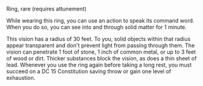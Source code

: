 Ring, rare (requires attunement) 

While wearing this ring, you can use an action to speak its command word. When you do so, you can see into and through solid matter for 1 minute. 

This vision has a radius of 30 feet. To you, solid objects within that radius appear transparent and don't prevent light from passing through them. The vision can penetrate 1 foot of stone, 1 inch of common metal, or up to 3 feet of wood or dirt. Thicker substances block the vision, as does a thin sheet of lead. Whenever you use the ring again before taking a long rest, you must succeed on a DC 15 Constitution saving throw or gain one level of exhaustion.